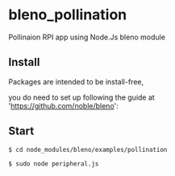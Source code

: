 # bleno_pollination
Pollinaion RPI app using Node.Js bleno module 

## Install 

Packages are intended to be install-free,

you do need to set up following the guide at 'https://github.com/noble/bleno':

 
## Start

`$ cd node_modules/bleno/examples/pollination`

`$ sudo node peripheral.js`

